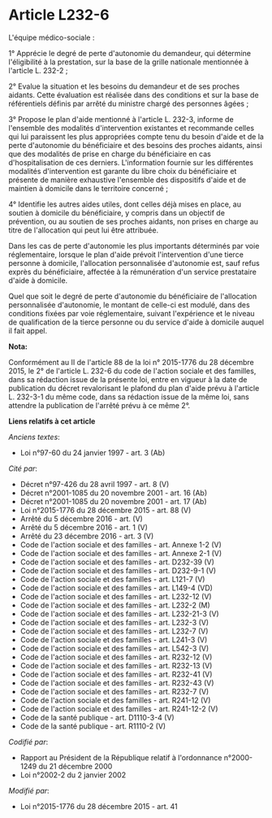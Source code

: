 # Article L232-6

L'équipe médico-sociale : 

1° Apprécie le degré de perte d'autonomie du demandeur, qui détermine l'éligibilité à la prestation, sur la base de la grille
nationale mentionnée à l'article L. 232-2 ; 

2° Evalue la situation et les besoins du demandeur et de ses proches aidants. Cette évaluation est réalisée dans des
conditions et sur la base de référentiels définis par arrêté du ministre chargé des personnes âgées ; 

3° Propose le plan d'aide mentionné à l'article L. 232-3, informe de l'ensemble des modalités d'intervention existantes et
recommande celles qui lui paraissent les plus appropriées compte tenu du besoin d'aide et de la perte d'autonomie du
bénéficiaire et des besoins des proches aidants, ainsi que des modalités de prise en charge du bénéficiaire en cas
d'hospitalisation de ces derniers. L'information fournie sur les différentes modalités d'intervention est garante du libre
choix du bénéficiaire et présente de manière exhaustive l'ensemble des dispositifs d'aide et de maintien à domicile dans le
territoire concerné ; 

4° Identifie les autres aides utiles, dont celles déjà mises en place, au soutien à domicile du bénéficiaire, y compris dans
un objectif de prévention, ou au soutien de ses proches aidants, non prises en charge au titre de l'allocation qui peut lui
être attribuée. 

Dans les cas de perte d'autonomie les plus importants déterminés par voie réglementaire, lorsque le plan d'aide prévoit
l'intervention d'une tierce personne à domicile, l'allocation personnalisée d'autonomie est, sauf refus exprès du
bénéficiaire, affectée à la rémunération d'un service prestataire d'aide à domicile. 

Quel que soit le degré de perte d'autonomie du bénéficiaire de l'allocation personnalisée d'autonomie, le montant de celle-ci
est modulé, dans des conditions fixées par voie réglementaire, suivant l'expérience et le niveau de qualification de la
tierce personne ou du service d'aide à domicile auquel il fait appel.

**Nota:**

Conformément au II de l'article 88 de la loi n° 2015-1776 du 28 décembre 2015, le 2° de l'article L. 232-6 du code de
l'action sociale et des familles, dans sa rédaction issue de la présente loi, entre en vigueur à la date de publication du
décret revalorisant le plafond du plan d'aide prévu à l'article L. 232-3-1 du même code, dans sa rédaction issue de la même
loi, sans attendre la publication de l'arrêté prévu à ce même 2°.

**Liens relatifs à cet article**

_Anciens textes_:

  - Loi n°97-60 du 24 janvier 1997 - art. 3 (Ab)

_Cité par_:

  - Décret n°97-426 du 28 avril 1997 - art. 8 (V)
  - Décret n°2001-1085 du 20 novembre 2001 - art. 16 (Ab)
  - Décret n°2001-1085 du 20 novembre 2001 - art. 17 (Ab)
  - Loi n°2015-1776 du 28 décembre 2015 - art. 88 (V)
  - Arrêté du 5 décembre 2016 - art. (V)
  - Arrêté du 5 décembre 2016 - art. 1 (V)
  - Arrêté du 23 décembre 2016 - art. 3 (V)
  - Code de l'action sociale et des familles - art. Annexe 1-2 (V)
  - Code de l'action sociale et des familles - art. Annexe 2-1 (V)
  - Code de l'action sociale et des familles - art. D232-39 (V)
  - Code de l'action sociale et des familles - art. D232-9-1 (V)
  - Code de l'action sociale et des familles - art. L121-7 (V)
  - Code de l'action sociale et des familles - art. L149-4 (VD)
  - Code de l'action sociale et des familles - art. L232-12 (V)
  - Code de l'action sociale et des familles - art. L232-2 (M)
  - Code de l'action sociale et des familles - art. L232-21-3 (V)
  - Code de l'action sociale et des familles - art. L232-3 (V)
  - Code de l'action sociale et des familles - art. L232-7 (V)
  - Code de l'action sociale et des familles - art. L241-3 (V)
  - Code de l'action sociale et des familles - art. L542-3 (V)
  - Code de l'action sociale et des familles - art. R232-12 (V)
  - Code de l'action sociale et des familles - art. R232-13 (V)
  - Code de l'action sociale et des familles - art. R232-41 (V)
  - Code de l'action sociale et des familles - art. R232-43 (V)
  - Code de l'action sociale et des familles - art. R232-7 (V)
  - Code de l'action sociale et des familles - art. R241-12 (V)
  - Code de l'action sociale et des familles - art. R241-12-2 (V)
  - Code de la santé publique - art. D1110-3-4 (V)
  - Code de la santé publique - art. R1110-2 (V)

_Codifié par_:

  - Rapport au Président de la République relatif à l'ordonnance n°2000-1249 du 21 décembre 2000
  - Loi n°2002-2 du 2 janvier 2002

_Modifié par_:

  - Loi n°2015-1776 du 28 décembre 2015 - art. 41
